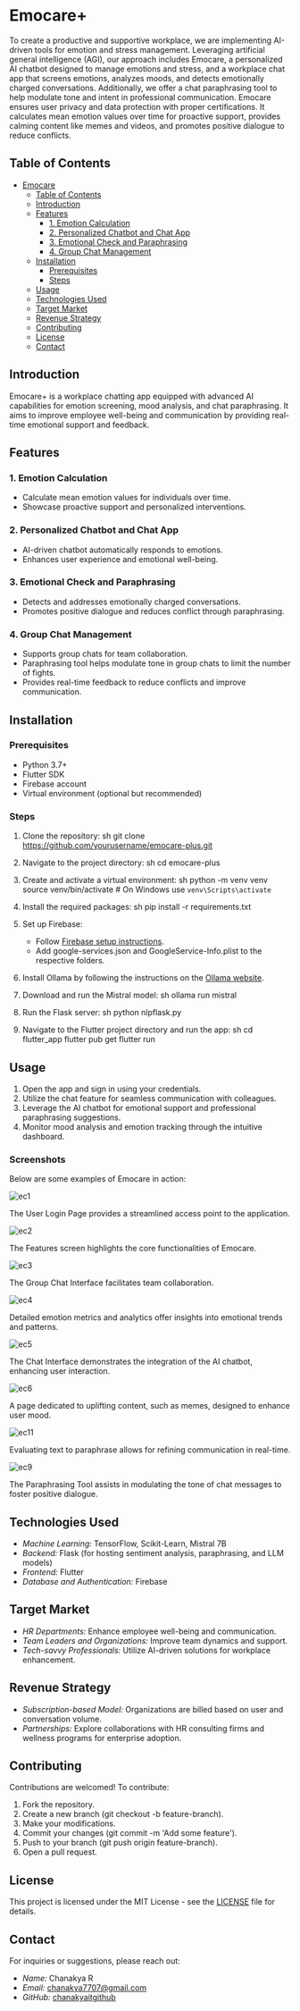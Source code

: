 # Emocare+

To create a productive and supportive workplace, we are implementing AI-driven tools for emotion and stress management. Leveraging artificial general intelligence (AGI), our approach includes Emocare, a personalized AI chatbot designed to manage emotions and stress, and a workplace chat app that screens emotions, analyzes moods, and detects emotionally charged conversations. Additionally, we offer a chat paraphrasing tool to help modulate tone and intent in professional communication. Emocare ensures user privacy and data protection with proper certifications. It calculates mean emotion values over time for proactive support, provides calming content like memes and videos, and promotes positive dialogue to reduce conflicts.

## Table of Contents

- [Emocare](#emocare)
  - [Table of Contents](#table-of-contents)
  - [Introduction](#introduction)
  - [Features](#features)
    - [1. Emotion Calculation](#1-emotion-calculation)
    - [2. Personalized Chatbot and Chat App](#2-personalized-chatbot-and-chat-app)
    - [3. Emotional Check and Paraphrasing](#3-emotional-check-and-paraphrasing)
    - [4. Group Chat Management](#4-group-chat-management)
  - [Installation](#installation)
    - [Prerequisites](#prerequisites)
    - [Steps](#steps)
  - [Usage](#usage)
  - [Technologies Used](#technologies-used)
  - [Target Market](#target-market)
  - [Revenue Strategy](#revenue-strategy)
  - [Contributing](#contributing)
  - [License](#license)
  - [Contact](#contact)

## Introduction

Emocare+ is a workplace chatting app equipped with advanced AI capabilities for emotion screening, mood analysis, and chat paraphrasing. It aims to improve employee well-being and communication by providing real-time emotional support and feedback.

## Features

### 1. Emotion Calculation
- Calculate mean emotion values for individuals over time.
- Showcase proactive support and personalized interventions.

### 2. Personalized Chatbot and Chat App
- AI-driven chatbot automatically responds to emotions.
- Enhances user experience and emotional well-being.

### 3. Emotional Check and Paraphrasing
- Detects and addresses emotionally charged conversations.
- Promotes positive dialogue and reduces conflict through paraphrasing.

### 4. Group Chat Management
- Supports group chats for team collaboration.
- Paraphrasing tool helps modulate tone in group chats to limit the number of fights.
- Provides real-time feedback to reduce conflicts and improve communication.

## Installation

### Prerequisites

- Python 3.7+
- Flutter SDK
- Firebase account
- Virtual environment (optional but recommended)

### Steps

1. Clone the repository:
    sh
    git clone https://github.com/yourusername/emocare-plus.git
    
2. Navigate to the project directory:
    sh
    cd emocare-plus
    
3. Create and activate a virtual environment:
    sh
    python -m venv venv
    source venv/bin/activate  # On Windows use `venv\Scripts\activate`
    
4. Install the required packages:
    sh
    pip install -r requirements.txt
    

5. Set up Firebase:
    - Follow [Firebase setup instructions](https://firebase.google.com/docs/flutter/setup).
    - Add google-services.json and GoogleService-Info.plist to the respective folders.

6. Install Ollama by following the instructions on the [Ollama website](https://ollama.com).

7. Download and run the Mistral model:
    sh
    ollama run mistral
    

8. Run the Flask server:
    sh
    python nlpflask.py
    

9. Navigate to the Flutter project directory and run the app:
    sh
    cd flutter_app
    flutter pub get
    flutter run
    

## Usage

1. Open the app and sign in using your credentials.
2. Utilize the chat feature for seamless communication with colleagues.
3. Leverage the AI chatbot for emotional support and professional paraphrasing suggestions.
4. Monitor mood analysis and emotion tracking through the intuitive dashboard.

### Screenshots

Below are some examples of Emocare in action:

![ec1](https://github.com/user-attachments/assets/5e0aa4a5-b7f0-4f5d-bb1f-25149b7fa741)

The User Login Page provides a streamlined access point to the application.

![ec2](https://github.com/user-attachments/assets/530b2491-39a5-4259-b033-1dbe08647f86)

The Features screen highlights the core functionalities of Emocare.

![ec3](https://github.com/user-attachments/assets/89c30969-b50e-4ffb-a751-47e26a28e83b)


The Group Chat Interface facilitates team collaboration.

![ec4](https://github.com/user-attachments/assets/6d478040-5094-41ec-adb7-177a8820b0ed)


Detailed emotion metrics and analytics offer insights into emotional trends and patterns.

![ec5](https://github.com/user-attachments/assets/ce36907b-b278-4f9d-a017-2235aec0ad48)


The Chat Interface demonstrates the integration of the AI chatbot, enhancing user interaction.

![ec6](https://github.com/user-attachments/assets/d67430cd-3be8-409f-abec-ad89c2e4e3cb)

A page dedicated to uplifting content, such as memes, designed to enhance user mood.

![ec11](https://github.com/user-attachments/assets/48a5de6c-6a88-42a1-ae2c-9f4388885ab2)

Evaluating text to paraphrase allows for refining communication in real-time.

![ec9](https://github.com/user-attachments/assets/65238944-bd06-4b4a-a4bb-463cafc71ea2)

The Paraphrasing Tool assists in modulating the tone of chat messages to foster positive dialogue.

## Technologies Used

- *Machine Learning:* TensorFlow, Scikit-Learn, Mistral 7B
- *Backend:* Flask (for hosting sentiment analysis, paraphrasing, and LLM models)
- *Frontend:* Flutter
- *Database and Authentication:* Firebase

## Target Market

- *HR Departments:* Enhance employee well-being and communication.
- *Team Leaders and Organizations:* Improve team dynamics and support.
- *Tech-savvy Professionals:* Utilize AI-driven solutions for workplace enhancement.

## Revenue Strategy

- *Subscription-based Model:* Organizations are billed based on user and conversation volume.
- *Partnerships:* Explore collaborations with HR consulting firms and wellness programs for enterprise adoption.

## Contributing

Contributions are welcomed! To contribute:

1. Fork the repository.
2. Create a new branch (git checkout -b feature-branch).
3. Make your modifications.
4. Commit your changes (git commit -m 'Add some feature').
5. Push to your branch (git push origin feature-branch).
6. Open a pull request.

## License

This project is licensed under the MIT License - see the [LICENSE](LICENSE) file for details.

## Contact

For inquiries or suggestions, please reach out:

- *Name:* Chanakya R
- *Email:* chanakya7707@gmail.com
- *GitHub:* [chanakyaitgithub](https://github.com/chanakyaitgithub)



